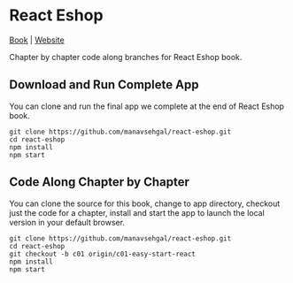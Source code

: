 # React Eshop

[Book](https://leanpub.com/reacteshop) | [Website](https://reacteshop.com)

Chapter by chapter code along branches for React Eshop book.

## Download and Run Complete App

You can clone and run the final app we complete at the end of React Eshop book.

```
git clone https://github.com/manavsehgal/react-eshop.git
cd react-eshop
npm install
npm start
```

## Code Along Chapter by Chapter

You can clone the source for this book, change to app directory, checkout just the code for a chapter, install and start the app to launch the
local version in your default browser.

```
git clone https://github.com/manavsehgal/react-eshop.git
cd react-eshop
git checkout -b c01 origin/c01-easy-start-react
npm install
npm start
```
